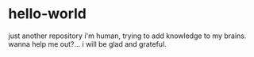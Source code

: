 # hello-world
just another repository
i'm human, trying to add knowledge to my brains.
wanna help me out?... i will be glad and grateful.
